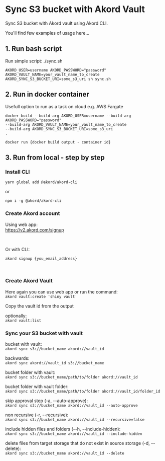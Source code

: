 # Sync S3 bucket with Akord Vault

Sync S3 bucket with Akord vault using Akord CLI.

You'll find few examples of usage here...

## 1. Run bash script
Run simple script: ./sync.sh
 
```
AKORD_USER=username AKORD_PASSWORD="password" AKORD_VAULT_NAME=your_vault_name_to_create AKORD_SYNC_S3_BUCKET_URI=some_s3_uri sh sync.sh
```

## 2. Run in docker container
Usefull option to run as a task on cloud e.g. AWS Fargate

```
docker build --build-arg AKORD_USER=username --build-arg AKORD_PASSWORD="password" 
--build-arg AKORD_VAULT_NAME=your_vault_name_to_create
--build-arg AKORD_SYNC_S3_BUCKET_URI=some_s3_uri
.
```
```
docker run {docker build output - container id}
```


## 3. Run from local - step by step
### Install CLI
```
yarn global add @akord/akord-cli
```
or
```
npm i -g @akord/akord-cli
```

### Create Akord account

Using web app: \
https://v2.akord.com/signup

&nbsp;

Or with CLI:

`akord signup {you_email_address}`

&nbsp;


### Create Akord Vault

Here again you can use web app or run the command:\
`akord vault:create 'shiny vault'`

Copy the vault id from the output

optionally:\
`akord vault:list`

### Sync your S3 bucket with vault

bucket with vault:\
`akord sync s3://bucket_name akord://vault_id`

backwards:\
`akord sync akord://vault_id s3://bucket_name`

bucket folder with vault:\
`akord sync s3://bucket_name/path/to/folder akord://vault_id`

bucket folder with vault folder:\
`akord sync s3://bucket_name/path/to/folder akord://vault_id/folder_id`

skip approval step (-a, --auto-approve):\
`akord sync s3://bucket_name akord://vault_id --auto-approve`

non recursive (-r, --recursive):\
`akord sync s3://bucket_name akord://vault_id --recursive=false`

include hidden files and folders (--h, --include-hidden):\
`akord sync s3://bucket_name akord://vault_id --include-hidden`

delete files from target storage that do not exist in source storage (-d, --delete):\
`akord sync s3://bucket_name akord://vault_id --delete`
